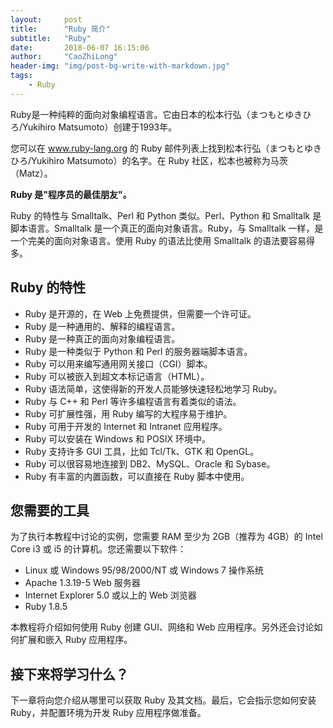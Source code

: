 ```yaml
---
layout:     post
title:      "Ruby 简介"
subtitle:   "Ruby"
date:       2018-06-07 16:15:06
author:     "CaoZhiLong"
header-img: "img/post-bg-write-with-markdown.jpg"
tags:
    - Ruby
---
```


Ruby是一种纯粹的面向对象编程语言。它由日本的松本行弘（まつもとゆきひろ/Yukihiro Matsumoto）创建于1993年。

您可以在 www.ruby-lang.org 的 Ruby 邮件列表上找到松本行弘（まつもとゆきひろ/Yukihiro Matsumoto）的名字。在 Ruby 社区，松本也被称为马茨（Matz）。

**Ruby 是"程序员的最佳朋友"。**

Ruby 的特性与 Smalltalk、Perl 和 Python 类似。Perl、Python 和 Smalltalk 是脚本语言。Smalltalk 是一个真正的面向对象语言。Ruby，与 Smalltalk 一样，是一个完美的面向对象语言。使用 Ruby 的语法比使用 Smalltalk 的语法要容易得多。

## Ruby 的特性

* Ruby 是开源的，在 Web 上免费提供，但需要一个许可证。
* Ruby 是一种通用的、解释的编程语言。
* Ruby 是一种真正的面向对象编程语言。
* Ruby 是一种类似于 Python 和 Perl 的服务器端脚本语言。
* Ruby 可以用来编写通用网关接口（CGI）脚本。
* Ruby 可以被嵌入到超文本标记语言（HTML）。
* Ruby 语法简单，这使得新的开发人员能够快速轻松地学习 Ruby。
* Ruby 与 C++ 和 Perl 等许多编程语言有着类似的语法。
* Ruby 可扩展性强，用 Ruby 编写的大程序易于维护。
* Ruby 可用于开发的 Internet 和 Intranet 应用程序。
* Ruby 可以安装在 Windows 和 POSIX 环境中。
* Ruby 支持许多 GUI 工具，比如 Tcl/Tk、GTK 和 OpenGL。
* Ruby 可以很容易地连接到 DB2、MySQL、Oracle 和 Sybase。
* Ruby 有丰富的内置函数，可以直接在 Ruby 脚本中使用。

## 您需要的工具

为了执行本教程中讨论的实例，您需要 RAM 至少为 2GB（推荐为 4GB）的 Intel Core i3 或 i5 的计算机。您还需要以下软件：

* Linux 或 Windows 95/98/2000/NT 或 Windows 7 操作系统
* Apache 1.3.19-5 Web 服务器
* Internet Explorer 5.0 或以上的 Web 浏览器
* Ruby 1.8.5

本教程将介绍如何使用 Ruby 创建 GUI、网络和 Web 应用程序。另外还会讨论如何扩展和嵌入 Ruby 应用程序。

## 接下来将学习什么？

下一章将向您介绍从哪里可以获取 Ruby 及其文档。最后，它会指示您如何安装 Ruby，并配置环境为开发 Ruby 应用程序做准备。
